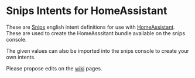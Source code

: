 # Snips Intents for HomeAssistant

These are [Snips](https://github.com/snipsco/snips-platform-documentation/wiki) english intent definitions for use with [HomeAssistant](https://home-assistant.io/). These are used to create the HomeAsssitant bundle available on the snips console.

The given values can also be imported into the snips console to create your own intents.

Please propose edits on the [wiki](https://github.com/tschmidty69/hass-snips-config-en/wiki) pages.
